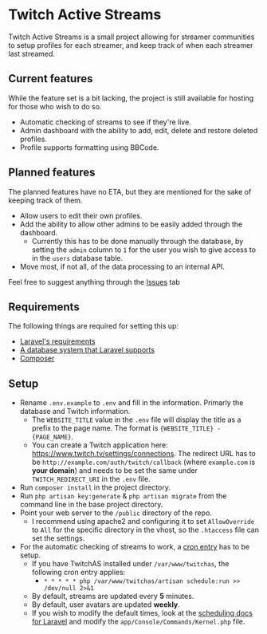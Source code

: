 # Twitch Active Streams
Twitch Active Streams is a small project allowing for streamer communities to setup profiles for each streamer, and keep track of when each streamer last streamed.

## Current features
While the feature set is a bit lacking, the project is still available for hosting for those who wish to do so.

- Automatic checking of streams to see if they're live.
- Admin dashboard with the ability to add, edit, delete and restore deleted profiles.
- Profile supports formatting using BBCode.

## Planned features
The planned features have no ETA, but they are mentioned for the sake of keeping track of them.

- Allow users to edit their own profiles.
- Add the ability to allow other admins to be easily added through the dashboard.
    - Currently this has to be done manually through the database, by setting the `admin` column to `1` for the user you wish to give access to in the `users` database table.
- Move most, if not all, of the data processing to an internal API.

Feel free to suggest anything through the [Issues](issues) tab

## Requirements
The following things are required for setting this up:
- [Laravel's requirements](https://laravel.com/docs/5.2/installation#server-requirements)
- [A database system that Laravel supports](https://laravel.com/docs/5.2/database#introduction)
- [Composer](https://getcomposer.org/)

## Setup
- Rename `.env.example` to `.env` and fill in the information. Primarly the database and Twitch information.
    - The `WEBSITE_TITLE` value in the `.env` file will display the title as a prefix to the page name. The format is `{WEBSITE_TITLE} - {PAGE_NAME}`.
    - You can create a Twitch application here: https://www.twitch.tv/settings/connections. The redirect URL has to be `http://example.com/auth/twitch/callback` (where `example.com` is **your domain**) and needs to be set the same under `TWITCH_REDIRECT_URI` in the `.env` file.
- Run `composer install` in the project directory.
- Run `php artisan key:generate` & `php artisan migrate` from the command line in the base project directory.
- Point your web server to the `/public` directory of the repo.
    - I recommend using apache2 and configuring it to set `AllowOverride` to `All` for the specific directory in the vhost, so the `.htaccess` file can set the settings.
- For the automatic checking of streams to work, a [cron entry](https://laravel.com/docs/5.2/scheduling) has to be setup.
    - If you have TwitchAS installed under `/var/www/twitchas`, the following cron entry applies:
        - `* * * * * php /var/www/twitchas/artisan schedule:run >> /dev/null 2>&1`
    - By default, streams are updated every **5** minutes.
    - By default, user avatars are updated **weekly**.
    - If you wish to modify the default times, look at the [scheduling docs for Laravel](https://laravel.com/docs/5.2/scheduling) and modify the `app/Console/Commands/Kernel.php` file.
